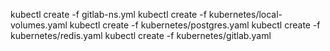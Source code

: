 kubectl create -f gitlab-ns.yml
kubectl create -f kubernetes/local-volumes.yaml
kubectl create -f kubernetes/postgres.yaml
kubectl create -f kubernetes/redis.yaml
kubectl create -f kubernetes/gitlab.yaml
